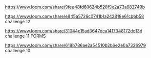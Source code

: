 https://www.loom.com/share/9fee48fd60624b528f9e2a73a982749b


https://www.loom.com/share/e845a5726c0741b1a242818e61cbbb58 challenge 12


https://www.loom.com/share/31044c15ad3647dca1417348172dc13d challenge 11 FORMS

https://www.loom.com/share/618b786ae2a54510b2b6e2e0a7326979 challenge 10


